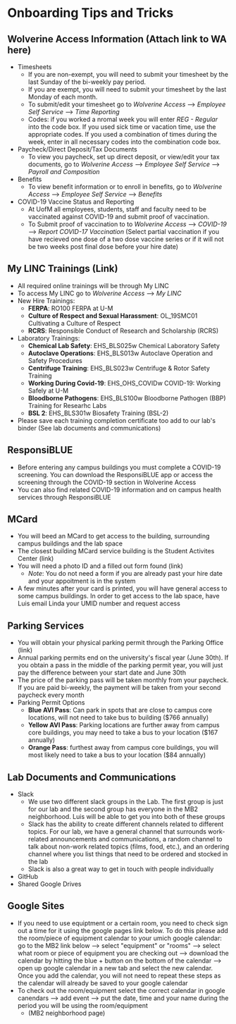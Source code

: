 # **Onboarding Tips and Tricks** 

## Wolverine Access Information (Attach link to WA here) 
- Timesheets 
  - If you are non-exempt, you will need to submit your timesheet by the last Sunday of the bi-weekly pay period. 
  - If you are exempt, you will need to submit your timesheet by the last Monday of each month. 
  - To submit/edit your timesheet go to *Wolverine Access* --> *Employee Self Service* --> *Time Reporting* 
  - Codes: if you worked a nromal week you will enter *REG - Regular* into the code box. If you used sick time or vacation time, use the appropriate codes. If you used a combination of times during the week, enter in all necessary codes into the combination code box.
- Paycheck/Direct Deposit/Tax Documents 
  - To view you paycheck, set up direct deposit, or view/edit your tax documents, go to *Wolverine Access* --> *Employee Self Service* --> *Payroll and Composition* 
- Benefits 
  - To view benefit information or to enroll in benefits, go to *Wolverine Access* --> *Employee Self Service* --> *Benefits* 
- COVID-19 Vaccine Status and Reporting 
  - At UofM all employees, students, staff and faculty need to be vaccinated against COVID-19 and submit proof of vaccination. 
  - To Submit proof of vaccination to to *Wolverine Access* --> *COVID-19* --> *Report COVID-17 Vaccination* (Select partial vaccination if you have recieved one dose of a two dose vaccine series or if it will not be two weeks post final dose before your hire date) 

## My LINC Trainings (Link) 
- All required online trainings will be through My LINC
- To access My LINC go to *Wolverine Access* --> *My LINC* 
- New Hire Trainings: 
  - **FERPA**: RO100 FERPA at U-M
  - **Culture of Respect and Sexual Harassment**: OL_19SMC01 Cultivating a Culture of Respect 
  - **RCRS**: Responsible Conduct of Research and Scholarship (RCRS)
- Laboratory Trainings: 
  - **Chemical Lab Safety**: EHS_BLS025w Chemical Laboratory Safety 
  - **Autoclave Operations**: EHS_BLS013w Autoclave Operation and Safety Procedures 
  - **Centrifuge Training**: EHS_BLS023w Centrifuge & Rotor Safety Training  
  - **Working During Covid-19**: EHS_OHS_COVIDw COVID-19: Working Safely at U-M 
  - **Bloodborne Pathogens**: EHS_BLS100w Bloodborne Pathogen (BBP) Training for Researhc Labs 
  - **BSL 2**: EHS_BLS301w Biosafety Training (BSL-2)
- Please save each training completion certificate too add to our lab's binder (See lab documents and communications) 

## ResponsiBLUE
- Before entering any campus buildings you must complete a COVID-19 screening. You can download the ResponsiBLUE app or access the screening through the COVID-19 section in Wolverine Access  
- You can also find related COVID-19 information and on campus health services through ResponsiBLUE 

## MCard 
- You will beed an MCard to get access to the building, surrounding campus buildings and the lab space
- The closest building MCard service building is the Student Activites Center (link)
- You will need a photo ID and a filled out form found (link) 
  - *Note*: You do not need a form if you are already past your hire date and your appoitment is in the system
- A few minutes after your card is printed, you will have general access to some campus buildings. In order to get access to the lab space, have Luis email Linda your UMID number and request access 

## Parking Services 
- You will obtain your physical parking permit through the Parking Office (link) 
- Annual parking permits end on the university's fiscal year (June 30th). If you obtain a pass in the middle of the parking permit year, you will just pay the difference between your start date and June 30th 
- The price of the parking pass will be taken monthly from your paycheck. If you are paid bi-weekly, the payment will be taken from your second paycheck every month 
- Parking Permit Options 
  - **Blue AVI Pass**: Can park in spots that are close to campus core locations, will not need to take bus to building ($766 annually)
  - **Yellow AVI Pass**: Parking locations are further away from campus core buildings, you may need to take a bus to your location ($167 annually)
  - **Orange Pass**: furthest away from campus core buildings, you will most likely need to take a bus to your location ($84 annually)  

## Lab Documents and Communications 
- Slack 
  - We use two different slack groups in the Lab. The first group is just for our lab and the second group has everyone in the MB2 neighborhood. Luis will be able to get you into both of these groups
  - Slack has the ability to create different channels related to different topics. For our lab, we have a general channel that surrounds work-related announcements and communications, a random channel to talk about non-work related topics (films, food, etc.), and an ordering channel where you list things that need to be ordered and stocked in the lab
  - Slack is also a great way to get in touch with people individually 
- GitHub
- Shared Google Drives

## Google Sites 
- If you need to use equiptment or a certain room, you need to check sign out a time for it using the google pages link below. To do this please add the room/piece of equipment calendar to your umich google calendar: go to the MB2 link below --> select "equipment" or "rooms" --> select what room or piece of equipment you are checking out --> download the calendar by hitting the blue + button on the bottom of the calendar --> open up google calendar in a new tab and select the new calendar. Once you add the calendar, you will not need to repeat these steps as the calendar will already be saved to your google calendar 
- To check out the room/equipment select the correct calendar in google canendars --> add event --> put the date, time and your name during the period you will be using the room/equipment 
  - (MB2 neighborhood page) 
